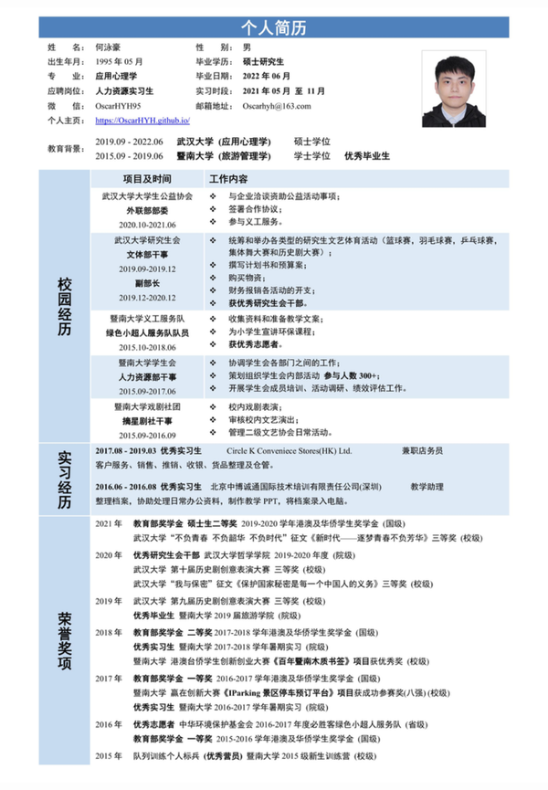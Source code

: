 　<html>
  <body>
<div align="center">
    <h1>欢迎查看Oscar的个人简历</h1>
</div>

<div align="center">选择您需要的版本下载，或者单击正文获取PDF版</div>

<div align="center">
【<a href="https://github.com/oscarhyh/oscarhyh.github.io/releases/download/Intern_Resume/HR_Intern_Resume_OscarHYH.pdf" title="想要方便复制文本，可下载Word版">PDF版</a>】
【<a href="https://github.com/oscarhyh/oscarhyh.github.io/releases/download/Intern_Resume/HR_Intern_Resume_OscarHYH.doc" title="doc格式有几率错版，正常排版可下载PDF版">Word版</a>】
</div>


　　<p id="Layer1" style="position:fixed; left:0px; top:0px; width:100%">
<a href="https://github.com/oscarhyh/oscarhyh.github.io/releases/download/Intern_Resume/HR_Intern_Resume_OscarHYH.pdf">
    <img src="https://github.com/oscarhyh/oscarhyh.github.io/raw/main/Resume.jpg" width="100%" height="100%" alt="个人简历" title="点击可以下载PDF版简历">
    </a>
</p>
    </body>
</html>








# 欢迎查看Oscar的个人简历
点击下载您需要的简历格式，或单击中正文直接获取PDF版
【[PDF版](https://github.com/oscarhyh/oscarhyh.github.io/releases/download/Intern_Resume/HR_Intern_Resume_OscarHYH.pdf "想要方便复制文本，可下载Word版")】【[Word版](https://github.com/oscarhyh/oscarhyh.github.io/releases/download/Intern_Resume/HR_Intern_Resume_OscarHYH.doc "doc格式有几率错版，正常排版可下载PDF版")】
<a href="https://github.com/oscarhyh/oscarhyh.github.io/releases/download/Intern_Resume/HR_Intern_Resume_OscarHYH.pdf">![个人简历](https://github.com/oscarhyh/oscarhyh.github.io/raw/main/Resume.jpg "点击可以下载PDF版简历")</a>
